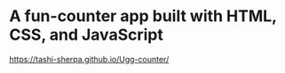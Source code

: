 # A fun-counter app built with HTML, CSS, and JavaScript
 https://tashi-sherpa.github.io/Ugg-counter/
